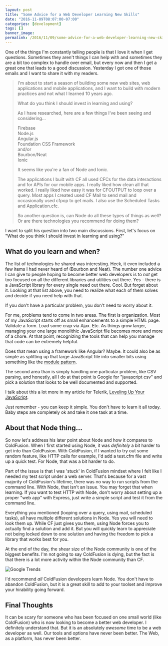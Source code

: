 ```yaml
---
layout: post
title: "Some Advice for a Web Developer Learning New Skills"
date: "2016-11-09T08:07:00-07:00"
categories: [development]
tags: []
banner_image: 
permalink: /2016/11/09/some-advice-for-a-web-developer-learning-new-skills
---
```


One of the things I'm constantly telling people is that I love it when I get questions. Sometimes they aren't things I can help with and sometimes they are a bit too complex to handle over email, but every now and then I get a great one that leads to a good discussion. Yesterday I got one of those emails and I want to share it with my readers.

<blockquote>
<p>
I'm about to start a season of building some new web sites, web applications and mobile applications, and I want to build with modern practices and not what I learned 10 years ago. 
</p>

<p>
What do you think I should invest in learning and using?
</p>

<p>
As I have researched, here are a few things I’ve been seeing and considering...
</p>

<p>
Firebase<br/>
Node.js<br/>
Angular.js<br/>
Foundation CSS Framework<br/>
and/or<br/>
Bourbon/Neat<br/>
Ionic<br/>
</p>

<p>
It seems like you're a fan of Node and Ionic.
</p>

<p>
The applications I built with CF all used CFCs for the data interactions and for APIs for our mobile apps. I really liked how clean all that worked. I really liked how easy it was for CFOUTPUT to loop over a query. Most apps I created used CF Mail to send mail and occasionally used cfpop to get mails. 
I also use the Scheduled Tasks and Application.cfc.
</p>

<p>
So another question is, can Node do all these types of things as well? Or are there technologies you recommend for doing them?
</p>
</blockquote>

I want to split his question into two main discussions. First, let's focus on "What do you think I should invest in learning and using?" 

What do you learn and when?
---

The list of technologies he shared was interesting. Heck, it even included a few items I had never heard of (Bourbon and Neat). The number one advice I can give to people hoping to become better web developers is to *not* get too focused on all the different libraries and utilities out there. Yes - there is a JavaScript library for every single need out there. Cool. But forget about it. Looking at that list above, you need to realize what each of them solves and decide if you need help with that. 

If you don't have a particular problem, you don't need to worry about it. 

For me, problems tend to come in two areas. The first is organization. Most of my JavaScript starts off as small enhancements to a simple HTML page. Validate a form. Load some crap via Ajax. Etc. As things grow larger, managing your one large monolithic JavaScript file becomes more and more of a chore. At that point, recognizing the tools that can help you manage that code can be extremely helpful. 

Does that mean using a framework like Angular? Maybe. It could also be as simple as splitting up that large JavaScript file into smaller bits using something like the [module pattern](https://www.raymondcamden.com/2013/03/22/JavaScript-Design-Patterns-The-Module-Pattern/). 

The second area than is simply handling one particular problem, like CSV parsing, and honestly, all I do at that point is Google for "javascript csv" and pick a solution that looks to be well documented and supported. 

I talk about this a lot more in my article for Telerik, [Leveling Up Your JavaScript](http://developer.telerik.com/featured/leveling-up-your-javascript/). 

Just remember - you can keep it simple. You don't have to learn it all today. Baby steps are completely ok and take it one task at a time.

About that Node thing...
---

So now let's address his later point about Node and how it compares to ColdFusion. When I first started using Node, it was *definitely* a bit harder to get into than ColdFusion. With ColdFusion, if I wanted to try out some random feature, like HTTP calls for example, I'd add a test.cfm file and write up a quick test. For Node, that was a bit harder to do. 

Part of the issue is that I was 'stuck' in ColdFusion mindset where I felt like I needed my test script under a web server. That's because for a vast majority of ColdFusion's lifetime, there was no way to run scripts from the command line. With Node, that isn't an issue. You may forget that when learning. If you want to test HTTP with Node, don't worry about setting up a proper "web app" with Express, just write a simple script and test it from the command line. 

Everything you mentioned (looping over a query, using mail, scheduled tasks), all have multiple different solutions in Node. Yes you will need to look them up. While CF just gives you them, using Node forces you to actually find a solution and add it. But you will quickly learn to appreciate not being locked down to one solution and having the freedom to pick a library that works best for you.

At the end of the day, the shear size of the Node community is one of the biggest benefits. I'm not going to say ColdFusion is dying, but the fact is that there is a lot more activity within the Node community than CF.

![Google Trends](https://static.raymondcamden.com/images/2016/11/nodecf.png)

I'd recommend *all* ColdFusion developers learn Node. You don't have to abandon ColdFusion, but it is a great skill to add to your toolset and improve your hirability going forward.

Final Thoughts
---

It can be scary for someone who has been focused on one small world (like ColdFusion) who is now looking to become a better web developer. I definitely understand that. But it is an absolutely *awesome* time to be a web developer as well. Our tools and options have never been better. The Web, as a platform, has never been better.